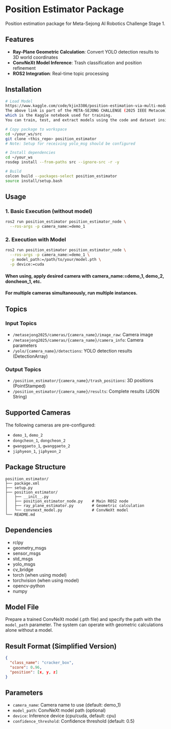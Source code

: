# Position Estimator Package

Position estimation package for Meta-Sejong AI Robotics Challenge Stage 1.

## Features

- **Ray-Plane Geometric Calculation**: Convert YOLO detection results to 3D world coordinates
- **ConvNeXt Model Inference**: Trash classification and position refinement
- **ROS2 Integration**: Real-time topic processing

## Installation

```bash
# Load Model
https://www.kaggle.com/code/kjin3386/position-estimation-via-multi-modal-convnext
The above link is part of the META-SEJONG CHALLENGE (2025 IEEE Metacom), 
which is the Kaggle notebook used for training.
You can train, test, and extract models using the code and dataset inside.

# Copy package to workspace
cd ~/your_ws/src
git clone <this_repo> position_estimator
# Note: Setup for receiving yolo_msg should be configured

# Install dependencies
cd ~/your_ws
rosdep install --from-paths src --ignore-src -r -y

# Build
colcon build --packages-select position_estimator
source install/setup.bash
```

## Usage

### 1. Basic Execution (without model)
```bash
ros2 run position_estimator position_estimator_node \
  --ros-args -p camera_name:=demo_1
```

### 2. Execution with Model
```bash
ros2 run position_estimator position_estimator_node \
  --ros-args -p camera_name:=demo_1 \
  -p model_path:=/path/to/your/model.pth \
  -p device:=cuda
```

#### When using, apply desired camera with camera_name:=demo_1, demo_2, doncheon_1, etc.
#### For multiple cameras simultaneously, run multiple instances.

## Topics

### Input Topics
- `/metasejong2025/cameras/{camera_name}/image_raw`: Camera image
- `/metasejong2025/cameras/{camera_name}/camera_info`: Camera parameters
- `/yolo/{camera_name}/detections`: YOLO detection results (DetectionArray)

### Output Topics
- `/position_estimator/{camera_name}/trash_positions`: 3D positions (PointStamped)
- `/position_estimator/{camera_name}/results`: Complete results (JSON String)

## Supported Cameras

The following cameras are pre-configured:
- `demo_1`, `demo_2`
- `dongcheon_1`, `dongcheon_2`
- `gwanggaeto_1`, `gwanggaeto_2`
- `jiphyeon_1`, `jiphyeon_2`

## Package Structure

```
position_estimator/
├── package.xml
├── setup.py
├── position_estimator/
│   ├── __init__.py
│   ├── position_estimator_node.py    # Main ROS2 node
│   ├── ray_plane_estimator.py        # Geometric calculation
│   └── convnext_model.py             # ConvNeXt model
└── README.md
```

## Dependencies

- rclpy
- geometry_msgs
- sensor_msgs
- std_msgs
- yolo_msgs
- cv_bridge
- torch (when using model)
- torchvision (when using model)
- opencv-python
- numpy

## Model File

Prepare a trained ConvNeXt model (.pth file) and specify the path with the `model_path` parameter.
The system can operate with geometric calculations alone without a model.

## Result Format (Simplified Version)

```json
{
  "class_name": "cracker_box",
  "score": 0.96,
  "position": [x, y, z]
}
```

## Parameters

- `camera_name`: Camera name to use (default: demo_1)
- `model_path`: ConvNeXt model path (optional)
- `device`: Inference device (cpu/cuda, default: cpu)
- `confidence_threshold`: Confidence threshold (default: 0.5)
